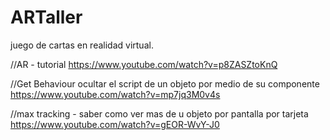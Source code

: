 # ARTaller
juego de cartas en realidad virtual.
 
//AR - tutorial
https://www.youtube.com/watch?v=p8ZASZtoKnQ

//Get Behaviour ocultar el script de un objeto por medio de su componente
https://www.youtube.com/watch?v=mp7jq3M0v4s

//max tracking - saber como ver mas de u objeto por pantalla por tarjeta 
https://www.youtube.com/watch?v=gEOR-WvY-J0
